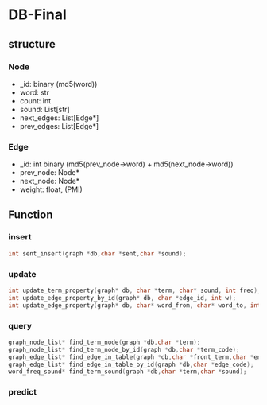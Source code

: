 # DB-Final

## structure

### Node

* _id: binary (md5(word))
* word: str
* count: int
* sound: List[str]
* next_edges: List[Edge*]
* prev_edges: List[Edge*]

### Edge

* _id: int binary (md5(prev_node->word) + md5(next_node->word))
* prev_node: Node*
* next_node: Node*
* weight: float, (PMI)
<!-- * factor -->

## Function

### insert
```c
int sent_insert(graph *db,char *sent,char *sound);
```

### update

```c
int update_term_property(graph* db, char *term, char* sound, int freq);
int update_edge_property_by_id(graph* db, char *edge_id, int w);
int update_edge_property(graph* db, char* word_from, char* word_to, int w);
```

### query

```c
graph_node_list* find_term_node(graph *db,char *term);
graph_node_list* find_term_node_by_id(graph *db,char *term_code);
graph_edge_list* find_edge_in_table(graph *db,char *front_term,char *end_term);
graph_edge_list* find_edge_in_table_by_id(graph *db,char *edge_code);
word_freq_sound* find_term_sound(graph *db,char *term,char *sound);
```
### predict

```c

```
